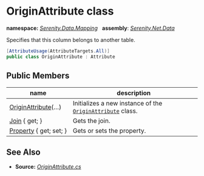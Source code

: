 # OriginAttribute class
**namespace:** *[Serenity.Data.Mapping](../README.md#serenity.data.mapping-namespace)*   **assembly**: *[Serenity.Net.Data](../README.md)*

Specifies that this column belongs to another table.

```csharp
[AttributeUsage(AttributeTargets.All)]
public class OriginAttribute : Attribute
```

## Public Members

| name | description |
| --- | --- |
| [OriginAttribute](OriginAttribute/OriginAttribute.md)(…) | Initializes a new instance of the [`OriginAttribute`](OriginAttribute.md) class. |
| [Join](OriginAttribute/Join.md) { get; } | Gets the join. |
| [Property](OriginAttribute/Property.md) { get; set; } | Gets or sets the property. |

## See Also

* **Source:** *[OriginAttribute.cs](https://github.com/serenity-is/Serenity/blob/master/src/Serenity.Net.Data/Mapping/OriginAttribute.cs)*